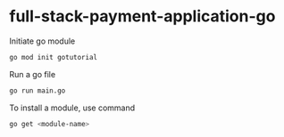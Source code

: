 # full-stack-payment-application-go



Initiate go module

```bash
go mod init gotutorial
```

Run a go file

```bash
go run main.go
```

To install a module, use command

```bash
go get <module-name>
```